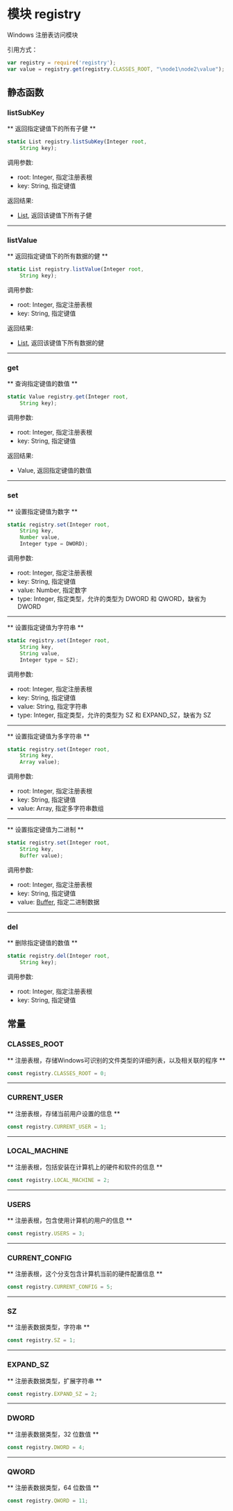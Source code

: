 # 模块 registry
Windows 注册表访问模块

引用方式：

```JavaScript
var registry = require('registry');
var value = registry.get(registry.CLASSES_ROOT, "\node1\node2\value");
```

## 静态函数
        
### listSubKey
** 返回指定键值下的所有子健 **

```JavaScript
static List registry.listSubKey(Integer root,
    String key);
```

调用参数:
* root: Integer, 指定注册表根
* key: String, 指定键值

返回结果:
* [List](../../object/ifs/List.md), 返回该键值下所有子健

--------------------------
### listValue
** 返回指定键值下的所有数据的健 **

```JavaScript
static List registry.listValue(Integer root,
    String key);
```

调用参数:
* root: Integer, 指定注册表根
* key: String, 指定键值

返回结果:
* [List](../../object/ifs/List.md), 返回该键值下所有数据的健

--------------------------
### get
** 查询指定键值的数值 **

```JavaScript
static Value registry.get(Integer root,
    String key);
```

调用参数:
* root: Integer, 指定注册表根
* key: String, 指定键值

返回结果:
* Value, 返回指定键值的数值

--------------------------
### set
** 设置指定键值为数字 **

```JavaScript
static registry.set(Integer root,
    String key,
    Number value,
    Integer type = DWORD);
```

调用参数:
* root: Integer, 指定注册表根
* key: String, 指定键值
* value: Number, 指定数字
* type: Integer, 指定类型，允许的类型为 DWORD 和 QWORD，缺省为 DWORD

--------------------------
** 设置指定键值为字符串 **

```JavaScript
static registry.set(Integer root,
    String key,
    String value,
    Integer type = SZ);
```

调用参数:
* root: Integer, 指定注册表根
* key: String, 指定键值
* value: String, 指定字符串
* type: Integer, 指定类型，允许的类型为 SZ 和 EXPAND_SZ，缺省为 SZ

--------------------------
** 设置指定键值为多字符串 **

```JavaScript
static registry.set(Integer root,
    String key,
    Array value);
```

调用参数:
* root: Integer, 指定注册表根
* key: String, 指定键值
* value: Array, 指定多字符串数组

--------------------------
** 设置指定键值为二进制 **

```JavaScript
static registry.set(Integer root,
    String key,
    Buffer value);
```

调用参数:
* root: Integer, 指定注册表根
* key: String, 指定键值
* value: [Buffer](../../object/ifs/Buffer.md), 指定二进制数据

--------------------------
### del
** 删除指定键值的数值 **

```JavaScript
static registry.del(Integer root,
    String key);
```

调用参数:
* root: Integer, 指定注册表根
* key: String, 指定键值

## 常量
        
### CLASSES_ROOT
** 注册表根，存储Windows可识别的文件类型的详细列表，以及相关联的程序 **

```JavaScript
const registry.CLASSES_ROOT = 0;
```

--------------------------
### CURRENT_USER
** 注册表根，存储当前用户设置的信息 **

```JavaScript
const registry.CURRENT_USER = 1;
```

--------------------------
### LOCAL_MACHINE
** 注册表根，包括安装在计算机上的硬件和软件的信息 **

```JavaScript
const registry.LOCAL_MACHINE = 2;
```

--------------------------
### USERS
** 注册表根，包含使用计算机的用户的信息 **

```JavaScript
const registry.USERS = 3;
```

--------------------------
### CURRENT_CONFIG
** 注册表根，这个分支包含计算机当前的硬件配置信息 **

```JavaScript
const registry.CURRENT_CONFIG = 5;
```

--------------------------
### SZ
** 注册表数据类型，字符串 **

```JavaScript
const registry.SZ = 1;
```

--------------------------
### EXPAND_SZ
** 注册表数据类型，扩展字符串 **

```JavaScript
const registry.EXPAND_SZ = 2;
```

--------------------------
### DWORD
** 注册表数据类型，32 位数值 **

```JavaScript
const registry.DWORD = 4;
```

--------------------------
### QWORD
** 注册表数据类型，64 位数值 **

```JavaScript
const registry.QWORD = 11;
```

